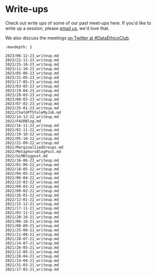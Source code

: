 # Write-ups

[//]: # (TODO: Link to appropriately in meetings.md)
[//]: # (TODO: Fix what's this banner in already written writeups and in the template writeup)

Check out write ups of some of our past meet-ups here. 
If you'd like to write up a session, please [email us](mailto:grp-ethicaldatascience@groups.bristol.ac.uk), we'd love that.

We also discuss the meetings [on Twitter at #DataEthicsClub](https://twitter.com/hashtag/DataEthicsClub).

```{toctree}
:maxdepth: 1

2023/06-12-23_writeup.md
2023/22-11-23_writeup.md
2023/25-10-23_writeup.md
2023/11-10-23_writeup.md
2023/05-06-23_writeup.md
2023/31-05-23_writeup.md
2023/17-05-23_writeup.md
2023/03-05-23_writeup.md
2023/19-04-23_writeup.md
2023/29-03-23_writeup.md
2023/08-03-23_writeup.md
2023/07-02-23_writeup.md
2023/25-01-23_writeup.md
2022/ChatGPTStoleMyJob.md
2022/14-12-22_writeup.md
2022/FAIRBlog.md
2022/16-11-22_writeup.md
2022/02-11-22_writeup.md
2022/19-10-22_writeup.md
2022/05-10-22_writeup.md
2022/21-09-22_writeup.md
2022/MarginalisedGroups.md
2022/MetaphorsBlogPost.md
2022/GLMBlogpost.md
2022/16-06-22_writeup.md
2022/01-06-22_writeup.md
2022/18-05-22_writeup.md
2022/04-05-22_writeup.md
2022/06-04-22_writeup.md
2022/23-03-22_writeup.md
2022/09-03-22_writeup.md
2022/09-02-22_writeup.md
2022/26-01-22_writeup.md
2022/12-01-22_writeup.md
2021/15-12-21_writeup.md
2021/17-11-21_writeup.md
2021/03-11-21_writeup.md
2021/20-10-21_writeup.md
2021/06-10-21_writeup.md
2021/08-09-21_writeup.md
2021/25-08-21_writeup.md
2021/11-08-21_writeup.md
2021/28-07-21_writeup.md
2021/14-07-21_writeup.md
2021/26-05-21_writeup.md
2021/12-05-21_writeup.md
2021/28-04-21_writeup.md
2021/14-04-21_writeup.md
2021/31-03-21_writeup.md
2021/17-03-21_writeup.md
```
